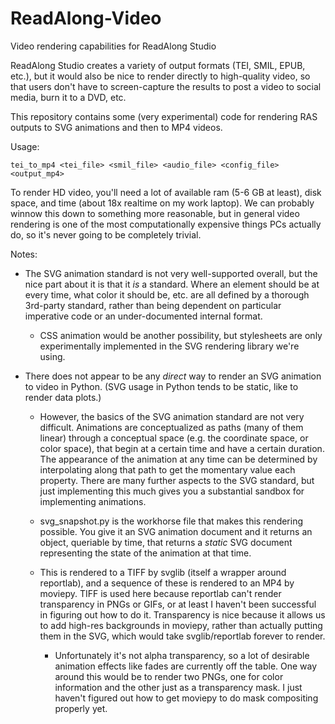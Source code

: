 # ReadAlong-Video
Video rendering capabilities for ReadAlong Studio

ReadAlong Studio creates a variety of output formats (TEI, SMIL, EPUB, etc.), but it would also be nice to render directly to high-quality video, so that users don't have to screen-capture the results to post a video to social media, burn it to a DVD, etc.  

This repository contains some (very experimental) code for rendering RAS outputs to SVG animations and then to MP4 videos.

Usage:

```
tei_to_mp4 <tei_file> <smil_file> <audio_file> <config_file> <output_mp4>
```

To render HD video, you'll need a lot of available ram (5-6 GB at least), disk space, and time (about 18x realtime on my work laptop).  We can probably winnow this down to something more reasonable, but in general video rendering is one of the most computationally expensive things PCs actually do, so it's never going to be completely trivial.

Notes:

* The SVG animation standard is not very well-supported overall, but the nice part about it is that it *is* a standard.  Where an element should be at every time, what color it should be, etc. are all defined by a thorough 3rd-party standard, rather than being dependent on particular imperative code or an under-documented internal format.

    * CSS animation would be another possibility, but stylesheets are only experimentally implemented in the SVG rendering library we're using.

* There does not appear to be any *direct* way to render an SVG animation to video in Python.  (SVG usage in Python tends to be static, like to render data plots.)  

    * However, the basics of the SVG animation standard are not very difficult.  Animations are conceptualized as paths (many of them linear) through a conceptual space (e.g. the coordinate space, or color space), that begin at a certain time and have a certain duration.  The appearance of the animation at any time can be determined by interpolating along that path to get the momentary value each property.  There are many further aspects to the SVG standard, but just implementing this much gives you a substantial sandbox for implementing animations.

    * svg_snapshot.py is the workhorse file that makes this rendering possible.  You give it an SVG animation document and it returns an object, queriable by time, that returns a *static* SVG document representing the state of the animation at that time.

    * This is rendered to a TIFF by svglib (itself a wrapper around reportlab), and a sequence of these is rendered to an MP4 by moviepy.  TIFF is used here because reportlab can't render transparency in PNGs or GIFs, or at least I haven't been successful in figuring out how to do it.  Transparency is nice because it allows us to add high-res backgrounds in moviepy, rather than actually putting them in the SVG, which would take svglib/reportlab forever to render.  
    
        * Unfortunately it's not alpha transparency, so a lot of desirable animation effects like fades are currently off the table.  One way around
        this would be to render two PNGs, one for color information and the other just as a transparency mask.  I just haven't figured out how to get moviepy to do mask compositing properly yet.
